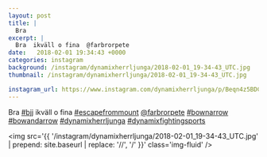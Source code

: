 ```yaml
---
layout: post
title: |
  Bra 
excerpt: |
  Bra  ikväll o fina  @farbrorpete    
date:   2018-02-01 19:34:43 +0000
categories: instagram
background: /instagram/dynamixherrljunga/2018-02-01_19-34-43_UTC.jpg
thumbnail: /instagram/dynamixherrljunga/2018-02-01_19-34-43_UTC.jpg

instagram_url: https://www.instagram.com/dynamixherrljunga/p/Beqn4z5BDCU
---
```

Bra [#bjj](https://www.instagram.com/explore/tags/bjj/) ikväll o fina [#escapefrommount](https://www.instagram.com/explore/tags/escapefrommount/) [@farbrorpete](https://www.instagram.com/farbrorpete/) [#bownarrow](https://www.instagram.com/explore/tags/bownarrow/) [#bowandarrow](https://www.instagram.com/explore/tags/bowandarrow/) [#dynamixherrljunga](https://www.instagram.com/explore/tags/dynamixherrljunga/) [#dynamixfightingsports](https://www.instagram.com/explore/tags/dynamixfightingsports/)



<img src='{{ '/instagram/dynamixherrljunga/2018-02-01_19-34-43_UTC.jpg' | prepend: site.baseurl | replace: '//', '/' }}' class='img-fluid' />
